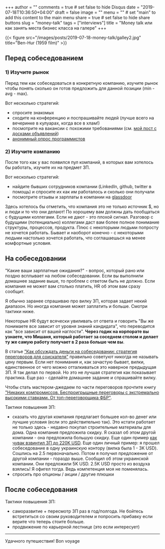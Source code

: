 +++
author = ""
comments = true	# set false to hide Disqus
date = "2019-07-18T10:36:50+04:00"
draft = false
image = ""
menu = ""		# set "main" to add this content to the main menu
share = true	# set false to hide share buttons
slug = "money-talk"
tags = ["interviews"]
title = "Money talk или как занять места бизнес класса на галере"
+++


{{< figure src="/images/posts/2019-07-18-money-talk/galley2.jpg"  title="Ben-Hur (1959 film)" >}}

<!--more-->

## Перед собеседованием

### 1) Изучите рынок

Перед тем как собеседоваться в конкретную компанию, изучите рынок чтобы понять
сколько он готов предложить для данной позиции (min - avg - max).

Вот несколько стратегий:

- спросите знакомых
- сходите на конференцию и поспрашивайте людей (лучше всего на вечеринке в кулуарах, когда все в хлам!)
- посмотрите на вакансии с похожими требованиями (см. [мой пост с досками объявлений](/2017/10/how-to-find-a-remote-job))
- [анонимный опрос программистов](https://docs.google.com/spreadsheets/d/1hz-iNIoiUPPKbELxQTMonEwXisRjENzHsShkC557g1Q/edit#gid=552444239)

### 2) Изучите компанию

После того как у вас появился пул компаний, в которых вам хотелось бы работать,
изучите их на предмет ЗП.

Вот несколько стратегий:

- найдите бывших сотрудников компании (LinkedIn, github, twitter в помощь) и спросите их как им работалось и сколько они получали
- посмотрите отзывы и зарплаты в компании на [glassdoor](https://www.glassdoor.com/index.htm)

Здесь хотелось бы отметить, что компания это не только источник $, но и люди и
то что они делают! По хорошему вам должны дать пообщаться с будущими коллегами.
Если не дают - это плохой сигнал. Разговор с будущими (потенциально) коллегами
даст вам более полное понимание структуры, процессов, продукта. Плюс с
некоторыми людьми попросту не хочется работать. Бывает и наоборот конечно - с
некоторыми людьми настолько хочется работать, что соглашаешься на менее
комфортные условия.

## На собеседовании

"Какие ваши зарплатные ожидания?" - вопрос, который рано или поздно всплывает
на любом собеседовании. Если вы выполнили домашнее задание выше, то проблем с
ответом быть не должно. Если компания не может вам столько платить, HR об этом
вам сразу сообщит.

Я обычно заранее спрашиваю про вилку ЗП, которая задает некий диапазон. Но
иногда компания может заплатить и больше. Смотри тактики ниже.

Некоторые HR будут всячески увиливать от ответа и говорить "Вы же понимаете все
зависит от уровня знаний кандидата", что переводится как "все зависит от вашей
наглости". **Через годик на корпорате вы узнаете, что Мишаня, который работает
за соседнем столом и делает ту же самую работу получает в 2 раза больше чем
вы**.

В статье ["Как обсуждать деньги на собеседовании: стратегия переговоров для
соискателя"](https://habr.com/en/company/stratoplan/blog/230255/) правильно
советуют никогда не называть цену первым. Если нет понимания и, как зачастую
бывает, вилки, единственное от чего можно отталкиваться это наверное предыдущая
ЗП. Я так делал по первой. Но это не лучшая стратегия как показывает практика.
Еще раз - сделайте домашнее задание и спрашивайте вилку.

Чтобы стать мастером-джедаем по части переговоров прочтите книгу ["Никаких
компромиссов. Беспроигрышные переговоры с экстремально высокими ставками. От
топ-переговорщика ФБР"](https://www.goodreads.com/book/show/46790966).

Тактики повышения ЗП:

- сказать что другая компания предлагает большее кол-во денег или лучшие
  условия (если это действительно так). Это кстати работает не только здесь -
  недавно покупал строительные материалы для дома. Одна компания предложила
  скидку. Я сказал об этом другой компании - она предложила большую скидку. Еще
  один пример [как чувак взвинтил ЗП до 220K
  USD](https://haseebq.com/farewell-app-academy-hello-airbnb-part-ii/). Еще
  один личный пример: я прошел собеседование в одну украинскую контору (вилка
  была 1 - 3K USD). Сошлись на 2.5 первоначально. Потом я получил предложение
  от другой компании - гораздо выше. Сообщил об этом украинской компании. Они
  предложили 5K USD. 2.5K USD просто из воздуха взялись! Я офигел тогда. Ведь
  компетенция моя не поменялась.
- спросить про опционы / акции / другие плюшки

## После собеседования

Тактики повышения ЗП:

- саморазвитие + пересмотр ЗП раз в год/полгода. Не бойтесь встретиться со
  своим руководителем и попросить прибавку если верите что теперь стоите
  больше.
- продвижение по карьерной лестнице (это если интересует)

---

Удачного путешествия! Bon voyage
